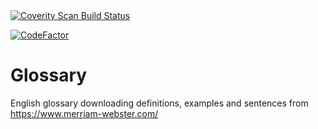 <a href="https://scan.coverity.com/projects/michalovsky-glossary">
  <img alt="Coverity Scan Build Status"
       src="https://scan.coverity.com/projects/19420/badge.svg"/>
</a>

[![CodeFactor](https://www.codefactor.io/repository/github/michalovsky/glossary/badge)](https://www.codefactor.io/repository/github/michalovsky/glossary)

# Glossary
English glossary downloading definitions, examples and sentences from https://www.merriam-webster.com/

